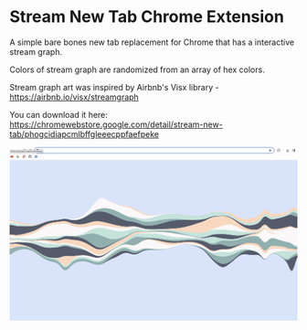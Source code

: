 # Stream New Tab Chrome Extension

A simple bare bones new tab replacement for Chrome that has a interactive stream graph.

Colors of stream graph are randomized from an array of hex colors.

Stream graph art was inspired by Airbnb's Visx library - https://airbnb.io/visx/streamgraph

You can download it here: https://chromewebstore.google.com/detail/stream-new-tab/phogcidiapcmlbffgleeecppfaefpeke


![Alt text](https://github.com/torrancecui/simple-new-tab-chrome-extension/blob/main/screenshot.jpeg)

